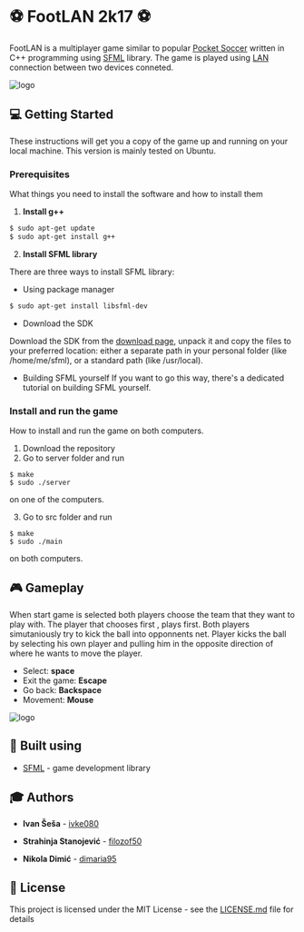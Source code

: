 # :soccer: FootLAN 2k17 :soccer:
FootLAN is a multiplayer game similar to popular [Pocket Soccer](https://play.google.com/store/apps/details?id=com.rastergrid.game.pocketsoccer&hl=sr) written in C++ programming using [SFML](https://www.sfml-dev.org/) library. The game is played using [LAN](https://en.wikipedia.org/wiki/Local_area_network) connection between two devices conneted.

![logo](https://github.com/dimaria95/footlan2k17/blob/master/screenshots/logo2.jpg)

## :computer: Getting Started

These instructions will get you a copy of the game up and running on your local machine. This version is mainly tested on Ubuntu.

### Prerequisites

What things you need to install the software and how to install them

1. **Install g++**

```sh
$ sudo apt-get update
$ sudo apt-get install g++
```

2. **Install SFML library**

There are three ways to install SFML library:

* Using package manager

```sh
$ sudo apt-get install libsfml-dev
```
* Download the SDK

Download the SDK from the [download page](https://www.sfml-dev.org/download.php), unpack it and copy the files to your preferred location: either a separate path in your personal folder (like /home/me/sfml), or a standard path (like /usr/local). 

* Building SFML yourself
If you want to go this way, there's a dedicated tutorial on building SFML yourself. 


### Install and run the game

How to install and run the game on both computers.

1. Download the repository
2. Go to server folder and run
```
$ make
$ sudo ./server
```
on one of the computers.

3. Go to src folder and run
```
$ make
$ sudo ./main
```
on both computers.

## :video_game: Gameplay

When start game is selected both players choose the team that they want to play with.
The player that chooses first , plays first. Both players simutaniously try to kick the ball into opponnents net.
Player kicks the ball by selecting his own player and pulling him in the opposite direction of where he wants to move the player.

* Select:  **space** 
* Exit the game: **Escape**
* Go back:  **Backspace** 
* Movement: **Mouse** 

![logo](https://github.com/dimaria95/footlan2k17/blob/master/screenshots/gameplay.png)

## :wrench: Built using
* [SFML](https://www.sfml-dev.org/) - game development library

## :mortar_board: Authors

* **Ivan Šeša** - [ivke080](https://github.com/ivke080)

* **Strahinja Stanojević** - [filozof50](https://github.com/filozof50)

* **Nikola Dimić** -  [dimaria95](https://github.com/dimaria95/)

## :book: License

This project is licensed under the MIT License - see the [LICENSE.md](LICENSE.md) file for details

 
